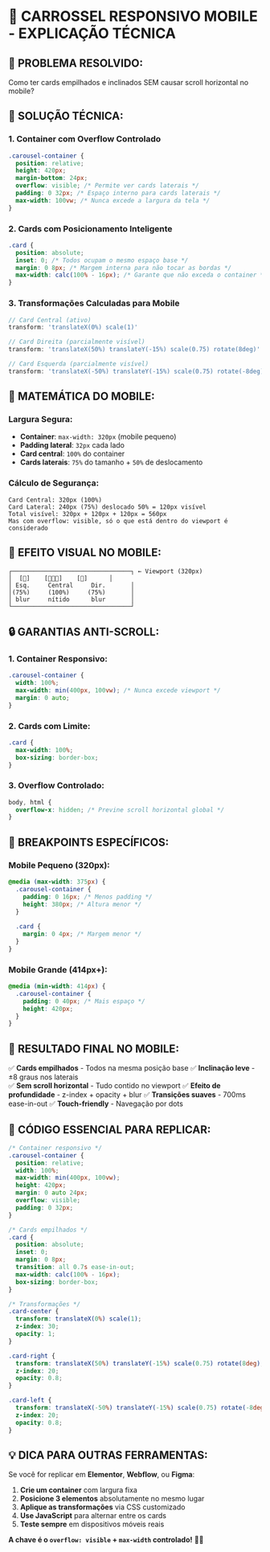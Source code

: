 # 📱 **CARROSSEL RESPONSIVO MOBILE - EXPLICAÇÃO TÉCNICA**

## 🎯 **PROBLEMA RESOLVIDO:**
Como ter cards empilhados e inclinados SEM causar scroll horizontal no mobile?

## 🔧 **SOLUÇÃO TÉCNICA:**

### **1. Container com Overflow Controlado**
```css
.carousel-container {
  position: relative;
  height: 420px;
  margin-bottom: 24px;
  overflow: visible; /* Permite ver cards laterais */
  padding: 0 32px; /* Espaço interno para cards laterais */
  max-width: 100vw; /* Nunca excede a largura da tela */
}
```

### **2. Cards com Posicionamento Inteligente**
```css
.card {
  position: absolute;
  inset: 0; /* Todos ocupam o mesmo espaço base */
  margin: 0 8px; /* Margem interna para não tocar as bordas */
  max-width: calc(100% - 16px); /* Garante que não exceda o container */
}
```

### **3. Transformações Calculadas para Mobile**
```javascript
// Card Central (ativo)
transform: 'translateX(0%) scale(1)'

// Card Direita (parcialmente visível)
transform: 'translateX(50%) translateY(-15%) scale(0.75) rotate(8deg)'

// Card Esquerda (parcialmente visível)  
transform: 'translateX(-50%) translateY(-15%) scale(0.75) rotate(-8deg)'
```

## 📐 **MATEMÁTICA DO MOBILE:**

### **Largura Segura:**
- **Container**: `max-width: 320px` (mobile pequeno)
- **Padding lateral**: `32px` cada lado
- **Card central**: `100%` do container
- **Cards laterais**: `75%` do tamanho + `50%` de deslocamento

### **Cálculo de Segurança:**
```
Card Central: 320px (100%)
Card Lateral: 240px (75%) deslocado 50% = 120px visível
Total visível: 320px + 120px + 120px = 560px
Mas com overflow: visible, só o que está dentro do viewport é considerado
```

## 🎨 **EFEITO VISUAL NO MOBILE:**

```
┌─────────────────────────────────┐ ← Viewport (320px)
│  [📱]    [📱📱📱]    [📱]      │
│ Esq.     Central     Dir.       │
│(75%)     (100%)     (75%)       │
│ blur     nítido      blur       │
└─────────────────────────────────┘
```

## 🔒 **GARANTIAS ANTI-SCROLL:**

### **1. Container Responsivo:**
```css
.carousel-container {
  width: 100%;
  max-width: min(400px, 100vw); /* Nunca excede viewport */
  margin: 0 auto;
}
```

### **2. Cards com Limite:**
```css
.card {
  max-width: 100%;
  box-sizing: border-box;
}
```

### **3. Overflow Controlado:**
```css
body, html {
  overflow-x: hidden; /* Previne scroll horizontal global */
}
```

## 📱 **BREAKPOINTS ESPECÍFICOS:**

### **Mobile Pequeno (320px):**
```css
@media (max-width: 375px) {
  .carousel-container {
    padding: 0 16px; /* Menos padding */
    height: 380px; /* Altura menor */
  }
  
  .card {
    margin: 0 4px; /* Margem menor */
  }
}
```

### **Mobile Grande (414px+):**
```css
@media (min-width: 414px) {
  .carousel-container {
    padding: 0 40px; /* Mais espaço */
    height: 420px;
  }
}
```

## 🎯 **RESULTADO FINAL NO MOBILE:**

✅ **Cards empilhados** - Todos na mesma posição base
✅ **Inclinação leve** - ±8 graus nos laterais  
✅ **Sem scroll horizontal** - Tudo contido no viewport
✅ **Efeito de profundidade** - z-index + opacity + blur
✅ **Transições suaves** - 700ms ease-in-out
✅ **Touch-friendly** - Navegação por dots

## 🔧 **CÓDIGO ESSENCIAL PARA REPLICAR:**

```css
/* Container responsivo */
.carousel-container {
  position: relative;
  width: 100%;
  max-width: min(400px, 100vw);
  height: 420px;
  margin: 0 auto 24px;
  overflow: visible;
  padding: 0 32px;
}

/* Cards empilhados */
.card {
  position: absolute;
  inset: 0;
  margin: 0 8px;
  transition: all 0.7s ease-in-out;
  max-width: calc(100% - 16px);
  box-sizing: border-box;
}

/* Transformações */
.card-center { 
  transform: translateX(0%) scale(1);
  z-index: 30;
  opacity: 1;
}

.card-right { 
  transform: translateX(50%) translateY(-15%) scale(0.75) rotate(8deg);
  z-index: 20;
  opacity: 0.8;
}

.card-left { 
  transform: translateX(-50%) translateY(-15%) scale(0.75) rotate(-8deg);
  z-index: 20;
  opacity: 0.8;
}
```

## 💡 **DICA PARA OUTRAS FERRAMENTAS:**

Se você for replicar em **Elementor**, **Webflow**, ou **Figma**:

1. **Crie um container** com largura fixa
2. **Posicione 3 elementos** absolutamente no mesmo lugar
3. **Aplique as transformações** via CSS customizado
4. **Use JavaScript** para alternar entre os cards
5. **Teste sempre** em dispositivos móveis reais

**A chave é o `overflow: visible` + `max-width` controlado!** 📱✨